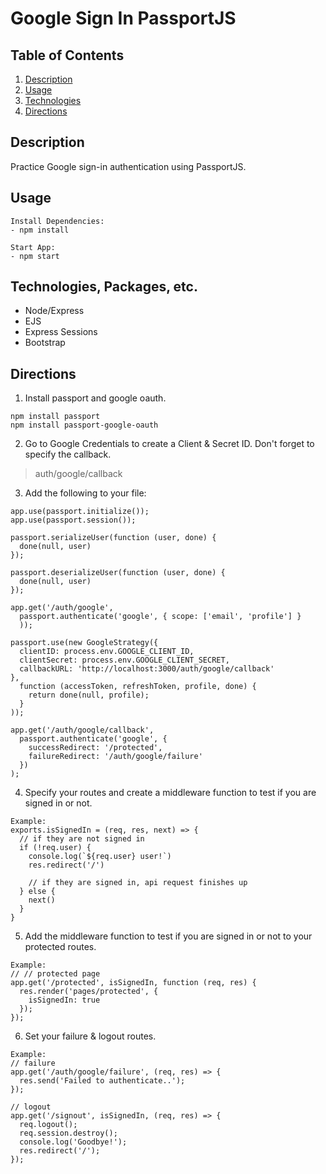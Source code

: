 # Google Sign In PassportJS

## Table of Contents

1. [Description](#Description)
2. [Usage](#Usage)
3. [Technologies](#Technologies)
4. [Directions](#Directions)

## Description

Practice Google sign-in authentication using PassportJS.

## Usage
```
Install Dependencies:
- npm install

Start App:
- npm start
```

## Technologies, Packages, etc.

- Node/Express
- EJS
- Express Sessions
- Bootstrap

## Directions
1. Install passport and google oauth.
```
npm install passport
npm install passport-google-oauth
```

2. Go to Google Credentials to create a Client & Secret ID. Don't forget to specify the callback.

> auth/google/callback

3. Add the following to your file:

```
app.use(passport.initialize());
app.use(passport.session());

passport.serializeUser(function (user, done) {
  done(null, user)
});

passport.deserializeUser(function (user, done) {
  done(null, user)
});

app.get('/auth/google',
  passport.authenticate('google', { scope: ['email', 'profile'] }
  ));

passport.use(new GoogleStrategy({
  clientID: process.env.GOOGLE_CLIENT_ID,
  clientSecret: process.env.GOOGLE_CLIENT_SECRET,
  callbackURL: 'http://localhost:3000/auth/google/callback'
},
  function (accessToken, refreshToken, profile, done) {
    return done(null, profile);
  }
));

app.get('/auth/google/callback',
  passport.authenticate('google', {
    successRedirect: '/protected',
    failureRedirect: '/auth/google/failure'
  })
);
```

4. Specify your routes and create a middleware function to test if you are signed in or not.

```
Example:
exports.isSignedIn = (req, res, next) => {
  // if they are not signed in
  if (!req.user) {
    console.log(`${req.user} user!`)
    res.redirect('/')

    // if they are signed in, api request finishes up
  } else {
    next()
  }
}
```

5. Add the middleware function to test if you are signed in or not to your protected routes.

```
Example:
// // protected page
app.get('/protected', isSignedIn, function (req, res) {
  res.render('pages/protected', {
    isSignedIn: true
  });
});
```

6. Set your failure & logout routes.

```
Example:
// failure
app.get('/auth/google/failure', (req, res) => {
  res.send('Failed to authenticate..');
});

// logout
app.get('/signout', isSignedIn, (req, res) => {
  req.logout();
  req.session.destroy();
  console.log('Goodbye!');
  res.redirect('/');
});
```



